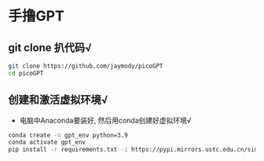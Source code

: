 # 手撸GPT

## git clone 扒代码√

```bash
git clone https://github.com/jaymody/picoGPT
cd picoGPT
```

## 创建和激活虚拟环境√

* 电脑中Anaconda要装好, 然后用conda创建好虚拟环境√

```bash
conda create -n gpt_env python=3.9
conda activate gpt_env
pip install -r requirements.txt -i https://pypi.mirrors.ustc.edu.cn/simple/
```



